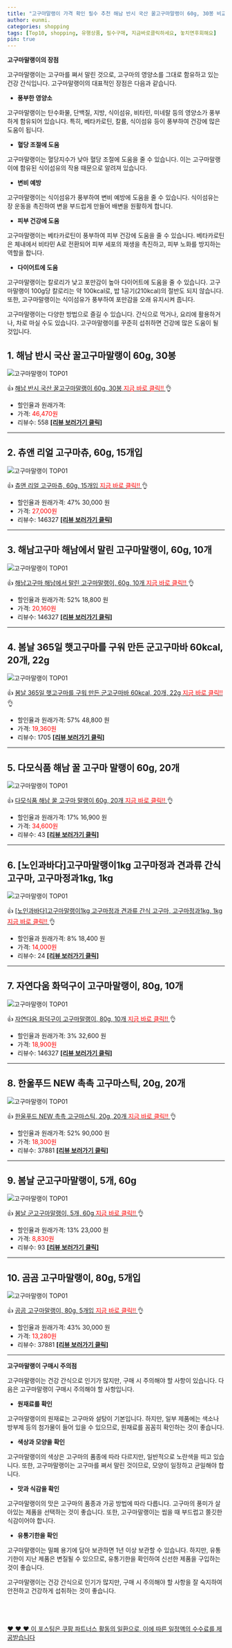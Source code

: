 ```yaml
---
title: "고구마말랭이 가격 확인 필수 추천 해남 반시 국산 꿀고구마말랭이 60g, 30봉 비교 장점 구매가이드"
author: eunmi.
categories: shopping
tags: [Top10, shopping, 유행상품, 필수구매, 지금바로클릭하세요, 놓치면후회해요]
pin: true
---
```

**고구마말랭이의 장점**

고구마말랭이는 고구마를 쪄서 말린 것으로, 고구마의 영양소를 그대로 함유하고 있는 건강 간식입니다. 고구마말랭이의 대표적인 장점은 다음과 같습니다.

* **풍부한 영양소**

고구마말랭이는 탄수화물, 단백질, 지방, 식이섬유, 비타민, 미네랄 등의 영양소가 풍부하게 함유되어 있습니다. 특히, 베타카로틴, 칼륨, 식이섬유 등이 풍부하여 건강에 많은 도움이 됩니다.

* **혈당 조절에 도움**

고구마말랭이는 혈당지수가 낮아 혈당 조절에 도움을 줄 수 있습니다. 이는 고구마말랭이에 함유된 식이섬유의 작용 때문으로 알려져 있습니다.

* **변비 예방**

고구마말랭이는 식이섬유가 풍부하여 변비 예방에 도움을 줄 수 있습니다. 식이섬유는 장 운동을 촉진하여 변을 부드럽게 만들어 배변을 원활하게 합니다.

* **피부 건강에 도움**

고구마말랭이는 베타카로틴이 풍부하여 피부 건강에 도움을 줄 수 있습니다. 베타카로틴은 체내에서 비타민 A로 전환되어 피부 세포의 재생을 촉진하고, 피부 노화를 방지하는 역할을 합니다.

* **다이어트에 도움**

고구마말랭이는 칼로리가 낮고 포만감이 높아 다이어트에 도움을 줄 수 있습니다. 고구마말랭이 100g당 칼로리는 약 100kcal로, 밥 1공기(210kcal)의 절반도 되지 않습니다. 또한, 고구마말랭이는 식이섬유가 풍부하여 포만감을 오래 유지시켜 줍니다.

고구마말랭이는 다양한 방법으로 즐길 수 있습니다. 간식으로 먹거나, 요리에 활용하거나, 차로 마실 수도 있습니다. 고구마말랭이를 꾸준히 섭취하면 건강에 많은 도움이 될 것입니다.

   

## 1. 해남 반시 국산 꿀고구마말랭이 60g, 30봉

![고구마말랭이 TOP01](https://thumbnail8.coupangcdn.com/thumbnails/remote/230x230ex/image/vendor_inventory/3b86/4f690693e79fe3a92163f5541ba1b80328930d4d173d6c9324888b5b2037.jpg)


👍 [해남 반시 국산 꿀고구마말랭이 60g, 30봉 <font color=red> 지금 바로 클릭!! </font> ](https://link.coupang.com/re/AFFSDP?lptag=AF3617701&subid=GithubCoopas&pageKey=6625587003&traceid=V0-153&itemId=12717618022&vendorItemId=82838468553) 👌 


- 할인율과 원래가격: 
- 가격: <span style='color:red'>46,470원</span>
- 리뷰수: 558  [**[리뷰 보러가기 클릭]**](https://link.coupang.com/re/AFFSDP?lptag=AF3617701&subid=GithubCoopas&pageKey=6625587003&traceid=V0-153&itemId=12717618022&vendorItemId=82838468553)

---


   

## 2. 츄앤 리얼 고구마츄, 60g, 15개입

![고구마말랭이 TOP01](https://thumbnail9.coupangcdn.com/thumbnails/remote/230x230ex/image/retail/images/156188619879162-e442d5f0-0e44-462c-ace7-606934436574.jpg)


👍 [츄앤 리얼 고구마츄, 60g, 15개입 <font color=red> 지금 바로 클릭!! </font> ](https://link.coupang.com/re/AFFSDP?lptag=AF3617701&subid=GithubCoopas&pageKey=25815283&traceid=V0-153&itemId=17905522092&vendorItemId=85068267820) 👌 


- 할인율과 원래가격: 47%  30,000   원
- 가격: <span style='color:red'>27,000원</span>
- 리뷰수: 146327  [**[리뷰 보러가기 클릭]**](https://link.coupang.com/re/AFFSDP?lptag=AF3617701&subid=GithubCoopas&pageKey=25815283&traceid=V0-153&itemId=17905522092&vendorItemId=85068267820)

---


   

## 3. 해남고구마 해남에서 말린 고구마말랭이, 60g, 10개

![고구마말랭이 TOP01](https://thumbnail7.coupangcdn.com/thumbnails/remote/230x230ex/image/retail/images/504212952931897-b1deb227-440b-4429-a669-c010ac49b124.jpg)


👍 [해남고구마 해남에서 말린 고구마말랭이, 60g, 10개 <font color=red> 지금 바로 클릭!! </font> ](https://link.coupang.com/re/AFFSDP?lptag=AF3617701&subid=GithubCoopas&pageKey=4884011106&traceid=V0-153&itemId=6360832489&vendorItemId=73656088647) 👌 


- 할인율과 원래가격: 52%  18,800   원
- 가격: <span style='color:red'>20,160원</span>
- 리뷰수: 146327  [**[리뷰 보러가기 클릭]**](https://link.coupang.com/re/AFFSDP?lptag=AF3617701&subid=GithubCoopas&pageKey=4884011106&traceid=V0-153&itemId=6360832489&vendorItemId=73656088647)

---


   

## 4. 봄날 365일 햇고구마를 구워 만든 군고구마바 60kcal, 20개, 22g

![고구마말랭이 TOP01](https://thumbnail7.coupangcdn.com/thumbnails/remote/230x230ex/image/retail/images/4284310239835773-b3437688-3094-425d-ba4a-64f651c1ac25.jpg)


👍 [봄날 365일 햇고구마를 구워 만든 군고구마바 60kcal, 20개, 22g <font color=red> 지금 바로 클릭!! </font> ](https://link.coupang.com/re/AFFSDP?lptag=AF3617701&subid=GithubCoopas&pageKey=6758617810&traceid=V0-153&itemId=15832254318&vendorItemId=71206509038) 👌 


- 할인율과 원래가격: 57%  48,800   원
- 가격: <span style='color:red'>19,360원</span>
- 리뷰수: 1705  [**[리뷰 보러가기 클릭]**](https://link.coupang.com/re/AFFSDP?lptag=AF3617701&subid=GithubCoopas&pageKey=6758617810&traceid=V0-153&itemId=15832254318&vendorItemId=71206509038)

---


   

## 5. 다모식품 해남 꿀 고구마 말랭이 60g, 20개

![고구마말랭이 TOP01](https://thumbnail6.coupangcdn.com/thumbnails/remote/230x230ex/image/vendor_inventory/a31c/0d23094ac3081c44ce156514a0b81b9d9bb0f0d9c76c9394ab6302123965.jpg)


👍 [다모식품 해남 꿀 고구마 말랭이 60g, 20개 <font color=red> 지금 바로 클릭!! </font> ](https://link.coupang.com/re/AFFSDP?lptag=AF3617701&subid=GithubCoopas&pageKey=7015148639&traceid=V0-153&itemId=15593159519&vendorItemId=82812016553) 👌 


- 할인율과 원래가격: 17%  16,900   원
- 가격: <span style='color:red'>34,600원</span>
- 리뷰수: 43  [**[리뷰 보러가기 클릭]**](https://link.coupang.com/re/AFFSDP?lptag=AF3617701&subid=GithubCoopas&pageKey=7015148639&traceid=V0-153&itemId=15593159519&vendorItemId=82812016553)

---


   

## 6. [노인과바다]고구마말랭이1kg 고구마정과 견과류 간식 고구마, 고구마정과1kg, 1kg

![고구마말랭이 TOP01](https://thumbnail8.coupangcdn.com/thumbnails/remote/230x230ex/image/vendor_inventory/3cd2/ac192c442906af07d34b743e2a30df19b070fa9d26faac29d46a5b9a0ef3.jpg)


👍 [[노인과바다]고구마말랭이1kg 고구마정과 견과류 간식 고구마, 고구마정과1kg, 1kg <font color=red> 지금 바로 클릭!! </font> ](https://link.coupang.com/re/AFFSDP?lptag=AF3617701&subid=GithubCoopas&pageKey=7230826846&traceid=V0-153&itemId=18347280123&vendorItemId=74433353675) 👌 


- 할인율과 원래가격: 8%  18,400   원
- 가격: <span style='color:red'>14,000원</span>
- 리뷰수: 24  [**[리뷰 보러가기 클릭]**](https://link.coupang.com/re/AFFSDP?lptag=AF3617701&subid=GithubCoopas&pageKey=7230826846&traceid=V0-153&itemId=18347280123&vendorItemId=74433353675)

---


   

## 7. 자연다움 화덕구이 고구마말랭이, 80g, 10개

![고구마말랭이 TOP01](https://thumbnail9.coupangcdn.com/thumbnails/remote/230x230ex/image/rs_quotation_api/udq87jha/6b17b5c54c474ef486306d30108ff076.jpg)


👍 [자연다움 화덕구이 고구마말랭이, 80g, 10개 <font color=red> 지금 바로 클릭!! </font> ](https://link.coupang.com/re/AFFSDP?lptag=AF3617701&subid=GithubCoopas&pageKey=5190173477&traceid=V0-153&itemId=7203841415&vendorItemId=74495404699) 👌 


- 할인율과 원래가격: 3%  32,600   원
- 가격: <span style='color:red'>18,900원</span>
- 리뷰수: 146327  [**[리뷰 보러가기 클릭]**](https://link.coupang.com/re/AFFSDP?lptag=AF3617701&subid=GithubCoopas&pageKey=5190173477&traceid=V0-153&itemId=7203841415&vendorItemId=74495404699)

---


   

## 8. 한울푸드 NEW 촉촉 고구마스틱, 20g, 20개

![고구마말랭이 TOP01](https://thumbnail10.coupangcdn.com/thumbnails/remote/230x230ex/image/retail/images/2515477593367421-1db615c0-0201-4448-a83f-66a03c330364.jpg)


👍 [한울푸드 NEW 촉촉 고구마스틱, 20g, 20개 <font color=red> 지금 바로 클릭!! </font> ](https://link.coupang.com/re/AFFSDP?lptag=AF3617701&subid=GithubCoopas&pageKey=1082876317&traceid=V0-153&itemId=12262982789&vendorItemId=70035481525) 👌 


- 할인율과 원래가격: 52%  90,000   원
- 가격: <span style='color:red'>18,300원</span>
- 리뷰수: 37881  [**[리뷰 보러가기 클릭]**](https://link.coupang.com/re/AFFSDP?lptag=AF3617701&subid=GithubCoopas&pageKey=1082876317&traceid=V0-153&itemId=12262982789&vendorItemId=70035481525)

---


   

## 9. 봄날 군고구마말랭이, 5개, 60g

![고구마말랭이 TOP01](https://thumbnail8.coupangcdn.com/thumbnails/remote/230x230ex/image/retail/images/2270376394163839-1b9b3d23-14f6-4b62-a0c0-705a8ef1da90.jpg)


👍 [봄날 군고구마말랭이, 5개, 60g <font color=red> 지금 바로 클릭!! </font> ](https://link.coupang.com/re/AFFSDP?lptag=AF3617701&subid=GithubCoopas&pageKey=6758617810&traceid=V0-153&itemId=5084160263&vendorItemId=72393798313) 👌 


- 할인율과 원래가격: 13%  23,000   원
- 가격: <span style='color:red'>8,830원</span>
- 리뷰수: 93  [**[리뷰 보러가기 클릭]**](https://link.coupang.com/re/AFFSDP?lptag=AF3617701&subid=GithubCoopas&pageKey=6758617810&traceid=V0-153&itemId=5084160263&vendorItemId=72393798313)

---


   

## 10. 곰곰 고구마말랭이, 80g, 5개입

![고구마말랭이 TOP01](https://thumbnail10.coupangcdn.com/thumbnails/remote/230x230ex/image/retail/images/1814683498495678-73345b7f-e31a-4a5c-b39e-dc64473c4301.jpg)


👍 [곰곰 고구마말랭이, 80g, 5개입 <font color=red> 지금 바로 클릭!! </font> ](https://link.coupang.com/re/AFFSDP?lptag=AF3617701&subid=GithubCoopas&pageKey=1122500270&traceid=V0-153&itemId=2088340480&vendorItemId=70087324888) 👌 


- 할인율과 원래가격: 43%  30,000   원
- 가격: <span style='color:red'>13,280원</span>
- 리뷰수: 37881  [**[리뷰 보러가기 클릭]**](https://link.coupang.com/re/AFFSDP?lptag=AF3617701&subid=GithubCoopas&pageKey=1122500270&traceid=V0-153&itemId=2088340480&vendorItemId=70087324888)

---
**고구마말랭이 구매시 주의점**

고구마말랭이는 건강 간식으로 인기가 많지만, 구매 시 주의해야 할 사항이 있습니다. 다음은 고구마말랭이 구매시 주의해야 할 사항입니다.

* **원재료를 확인**

고구마말랭이의 원재료는 고구마와 설탕이 기본입니다. 하지만, 일부 제품에는 색소나 방부제 등의 첨가물이 들어 있을 수 있으므로, 원재료를 꼼꼼히 확인하는 것이 좋습니다.

* **색상과 모양을 확인**

고구마말랭이의 색상은 고구마의 품종에 따라 다르지만, 일반적으로 노란색을 띠고 있습니다. 또한, 고구마말랭이는 고구마를 쪄서 말린 것이므로, 모양이 일정하고 균일해야 합니다.

* **맛과 식감을 확인**

고구마말랭이의 맛은 고구마의 품종과 가공 방법에 따라 다릅니다. 고구마의 풍미가 살아있는 제품을 선택하는 것이 좋습니다. 또한, 고구마말랭이는 씹을 때 부드럽고 쫄깃한 식감이어야 합니다.

* **유통기한을 확인**

고구마말랭이는 밀폐 용기에 담아 보관하면 1년 이상 보관할 수 있습니다. 하지만, 유통기한이 지난 제품은 변질될 수 있으므로, 유통기한을 확인하여 신선한 제품을 구입하는 것이 좋습니다.

고구마말랭이는 건강 간식으로 인기가 많지만, 구매 시 주의해야 할 사항을 잘 숙지하여 안전하고 건강하게 섭취하는 것이 좋습니다.<br><br><br><br><br> [ ❤ ❤ ❤ 이 포스팅은 쿠팡 파트너스 활동의 일환으로, 이에 따른 일정액의 수수료를 제공받습니다](https://link.coupang.com/a/bcEFyh)